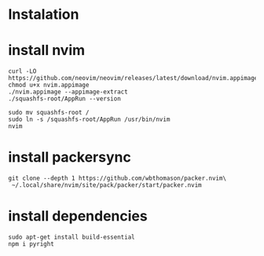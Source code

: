 # Instalation 

# install nvim 
```
curl -LO https://github.com/neovim/neovim/releases/latest/download/nvim.appimage
chmod u+x nvim.appimage
./nvim.appimage --appimage-extract
./squashfs-root/AppRun --version
```
```
sudo mv squashfs-root /
sudo ln -s /squashfs-root/AppRun /usr/bin/nvim
nvim
```

# install packersync 
```
git clone --depth 1 https://github.com/wbthomason/packer.nvim\
 ~/.local/share/nvim/site/pack/packer/start/packer.nvim
```
# install dependencies
```
sudo apt-get install build-essential
npm i pyright
```

